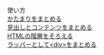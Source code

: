 使い方  
[かたまりをまとめる](かたまりをまとめる.md)  
[見出しとコンテンツをまとめる](見出しとコンテンツをまとめる.md)  
[HTMLの階層をそろえる](htmlの階層をそろえる.md)  
[ラッパーとして\<div>をまとめる](ラッパーとして\<div>をまとめる.md)  
